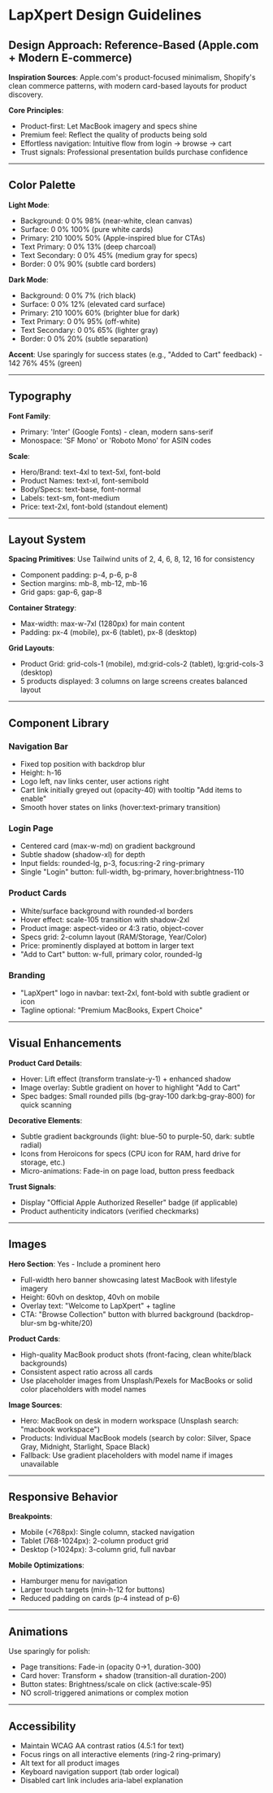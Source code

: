 # LapXpert Design Guidelines

## Design Approach: Reference-Based (Apple.com + Modern E-commerce)

**Inspiration Sources**: Apple.com's product-focused minimalism, Shopify's clean commerce patterns, with modern card-based layouts for product discovery.

**Core Principles**:
- Product-first: Let MacBook imagery and specs shine
- Premium feel: Reflect the quality of products being sold
- Effortless navigation: Intuitive flow from login → browse → cart
- Trust signals: Professional presentation builds purchase confidence

---

## Color Palette

**Light Mode**:
- Background: 0 0% 98% (near-white, clean canvas)
- Surface: 0 0% 100% (pure white cards)
- Primary: 210 100% 50% (Apple-inspired blue for CTAs)
- Text Primary: 0 0% 13% (deep charcoal)
- Text Secondary: 0 0% 45% (medium gray for specs)
- Border: 0 0% 90% (subtle card borders)

**Dark Mode**:
- Background: 0 0% 7% (rich black)
- Surface: 0 0% 12% (elevated card surface)
- Primary: 210 100% 60% (brighter blue for dark)
- Text Primary: 0 0% 95% (off-white)
- Text Secondary: 0 0% 65% (lighter gray)
- Border: 0 0% 20% (subtle separation)

**Accent**: Use sparingly for success states (e.g., "Added to Cart" feedback) - 142 76% 45% (green)

---

## Typography

**Font Family**: 
- Primary: 'Inter' (Google Fonts) - clean, modern sans-serif
- Monospace: 'SF Mono' or 'Roboto Mono' for ASIN codes

**Scale**:
- Hero/Brand: text-4xl to text-5xl, font-bold
- Product Names: text-xl, font-semibold
- Body/Specs: text-base, font-normal
- Labels: text-sm, font-medium
- Price: text-2xl, font-bold (standout element)

---

## Layout System

**Spacing Primitives**: Use Tailwind units of 2, 4, 6, 8, 12, 16 for consistency
- Component padding: p-4, p-6, p-8
- Section margins: mb-8, mb-12, mb-16
- Grid gaps: gap-6, gap-8

**Container Strategy**:
- Max-width: max-w-7xl (1280px) for main content
- Padding: px-4 (mobile), px-6 (tablet), px-8 (desktop)

**Grid Layouts**:
- Product Grid: grid-cols-1 (mobile), md:grid-cols-2 (tablet), lg:grid-cols-3 (desktop)
- 5 products displayed: 3 columns on large screens creates balanced layout

---

## Component Library

### Navigation Bar
- Fixed top position with backdrop blur
- Height: h-16
- Logo left, nav links center, user actions right
- Cart link initially greyed out (opacity-40) with tooltip "Add items to enable"
- Smooth hover states on links (hover:text-primary transition)

### Login Page
- Centered card (max-w-md) on gradient background
- Subtle shadow (shadow-xl) for depth
- Input fields: rounded-lg, p-3, focus:ring-2 ring-primary
- Single "Login" button: full-width, bg-primary, hover:brightness-110

### Product Cards
- White/surface background with rounded-xl borders
- Hover effect: scale-105 transition with shadow-2xl
- Product image: aspect-video or 4:3 ratio, object-cover
- Specs grid: 2-column layout (RAM/Storage, Year/Color)
- Price: prominently displayed at bottom in larger text
- "Add to Cart" button: w-full, primary color, rounded-lg

### Branding
- "LapXpert" logo in navbar: text-2xl, font-bold with subtle gradient or icon
- Tagline optional: "Premium MacBooks, Expert Choice"

---

## Visual Enhancements

**Product Card Details**:
- Hover: Lift effect (transform translate-y-1) + enhanced shadow
- Image overlay: Subtle gradient on hover to highlight "Add to Cart"
- Spec badges: Small rounded pills (bg-gray-100 dark:bg-gray-800) for quick scanning

**Decorative Elements**:
- Subtle gradient backgrounds (light: blue-50 to purple-50, dark: subtle radial)
- Icons from Heroicons for specs (CPU icon for RAM, hard drive for storage, etc.)
- Micro-animations: Fade-in on page load, button press feedback

**Trust Signals**:
- Display "Official Apple Authorized Reseller" badge (if applicable)
- Product authenticity indicators (verified checkmarks)

---

## Images

**Hero Section**: Yes - Include a prominent hero
- Full-width hero banner showcasing latest MacBook with lifestyle imagery
- Height: 60vh on desktop, 40vh on mobile
- Overlay text: "Welcome to LapXpert" + tagline
- CTA: "Browse Collection" button with blurred background (backdrop-blur-sm bg-white/20)

**Product Cards**: 
- High-quality MacBook product shots (front-facing, clean white/black backgrounds)
- Consistent aspect ratio across all cards
- Use placeholder images from Unsplash/Pexels for MacBooks or solid color placeholders with model names

**Image Sources**:
- Hero: MacBook on desk in modern workspace (Unsplash search: "macbook workspace")
- Products: Individual MacBook models (search by color: Silver, Space Gray, Midnight, Starlight, Space Black)
- Fallback: Use gradient placeholders with model name if images unavailable

---

## Responsive Behavior

**Breakpoints**:
- Mobile (<768px): Single column, stacked navigation
- Tablet (768-1024px): 2-column product grid
- Desktop (>1024px): 3-column grid, full navbar

**Mobile Optimizations**:
- Hamburger menu for navigation
- Larger touch targets (min-h-12 for buttons)
- Reduced padding on cards (p-4 instead of p-6)

---

## Animations

Use sparingly for polish:
- Page transitions: Fade-in (opacity 0→1, duration-300)
- Card hover: Transform + shadow (transition-all duration-200)
- Button states: Brightness/scale on click (active:scale-95)
- NO scroll-triggered animations or complex motion

---

## Accessibility

- Maintain WCAG AA contrast ratios (4.5:1 for text)
- Focus rings on all interactive elements (ring-2 ring-primary)
- Alt text for all product images
- Keyboard navigation support (tab order logical)
- Disabled cart link includes aria-label explanation